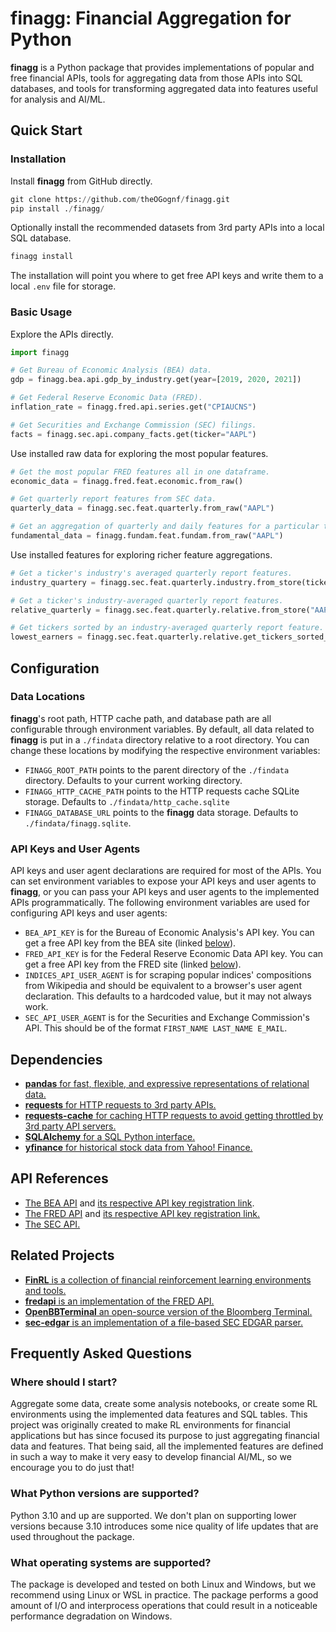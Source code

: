 # finagg: Financial Aggregation for Python

**finagg** is a Python package that provides implementations of popular and free
financial APIs, tools for aggregating data from those APIs into SQL databases,
and tools for transforming aggregated data into features useful for analysis
and AI/ML.

## Quick Start

### Installation

Install **finagg** from GitHub directly.

```python
git clone https://github.com/theOGognf/finagg.git
pip install ./finagg/
```

Optionally install the recommended datasets from 3rd party APIs into a local
SQL database.

```python
finagg install
```

The installation will point you where to get free API keys and write them to a
local `.env` file for storage.

### Basic Usage

Explore the APIs directly.

```python
import finagg

# Get Bureau of Economic Analysis (BEA) data.
gdp = finagg.bea.api.gdp_by_industry.get(year=[2019, 2020, 2021])

# Get Federal Reserve Economic Data (FRED).
inflation_rate = finagg.fred.api.series.get("CPIAUCNS")

# Get Securities and Exchange Commission (SEC) filings.
facts = finagg.sec.api.company_facts.get(ticker="AAPL")
```

Use installed raw data for exploring the most popular features.

```python
# Get the most popular FRED features all in one dataframe.
economic_data = finagg.fred.feat.economic.from_raw()

# Get quarterly report features from SEC data.
quarterly_data = finagg.sec.feat.quarterly.from_raw("AAPL")

# Get an aggregation of quarterly and daily features for a particular ticker.
fundamental_data = finagg.fundam.feat.fundam.from_raw("AAPL")
```

Use installed features for exploring richer feature aggregations.

```python
# Get a ticker's industry's averaged quarterly report features.
industry_quartery = finagg.sec.feat.quarterly.industry.from_store(ticker="AAPL")

# Get a ticker's industry-averaged quarterly report features.
relative_quarterly = finagg.sec.feat.quarterly.relative.from_store("AAPL")

# Get tickers sorted by an industry-averaged quarterly report feature.
lowest_earners = finagg.sec.feat.quarterly.relative.get_tickers_sorted_by("EarningsPerShare", year=2022, quarter=3)
```

## Configuration

### Data Locations

**finagg**'s root path, HTTP cache path, and database path are all configurable
through environment variables. By default, all data related to **finagg** is put
in a `./findata` directory relative to a root directory. You can change these
locations by modifying the respective environment variables:

- `FINAGG_ROOT_PATH` points to the parent directory of the `./findata` directory.
Defaults to your current working directory.
- `FINAGG_HTTP_CACHE_PATH` points to the HTTP requests cache SQLite storage.
Defaults to `./findata/http_cache.sqlite`
- `FINAGG_DATABASE_URL` points to the **finagg** data storage. Defaults to
`./findata/finagg.sqlite`.

### API Keys and User Agents

API keys and user agent declarations are required for most of the APIs.
You can set environment variables to expose your API keys and user agents
to **finagg**, or you can pass your API keys and user agents to the implemented
APIs programmatically. The following environment variables are used for
configuring API keys and user agents:

- `BEA_API_KEY` is for the Bureau of Economic Analysis's API key. You can get
  a free API key from the BEA site (linked [below](#api-references)).
- `FRED_API_KEY` is for the Federal Reserve Economic Data API key. You can get
  a free API key from the FRED site (linked [below](#api-references)).
- `INDICES_API_USER_AGENT` is for scraping popular indices' compositions from
  Wikipedia and should be equivalent to a browser's user agent declaration.
  This defaults to a hardcoded value, but it may not always work.
- `SEC_API_USER_AGENT` is for the Securities and Exchange Commission's API. This
  should be of the format `FIRST_NAME LAST_NAME E_MAIL`.

## Dependencies

- [**pandas** for fast, flexible, and expressive representations of relational data.](https://pandas.pydata.org/)
- [**requests** for HTTP requests to 3rd party APIs.](https://requests.readthedocs.io/en/latest/)
- [**requests-cache** for caching HTTP requests to avoid getting throttled by 3rd party API servers.](https://requests-cache.readthedocs.io/en/stable/)
- [**SQLAlchemy** for a SQL Python interface.](https://www.sqlalchemy.org/)
- [**yfinance** for historical stock data from Yahoo! Finance.](https://github.com/ranaroussi/yfinance)

## API References

- [The BEA API](https://apps.bea.gov/api/signup/) and [its respective API key registration link](https://apps.bea.gov/API/signup/).
- [The FRED API](https://fred.stlouisfed.org/docs/api/fred/) and [its respective API key registration link.](https://fredaccount.stlouisfed.org/login/secure/)
- [The SEC API.](https://www.sec.gov/edgar/sec-api-documentation)

## Related Projects

- [**FinRL** is a collection of financial reinforcement learning environments and tools.](https://github.com/AI4Finance-Foundation/FinRL)
- [**fredapi** is an implementation of the FRED API.](https://github.com/mortada/fredapi)
- [**OpenBBTerminal** an open-source version of the Bloomberg Terminal.](https://github.com/OpenBB-finance/OpenBBTerminal)
- [**sec-edgar** is an implementation of a file-based SEC EDGAR parser.](https://github.com/sec-edgar/sec-edgar)

## Frequently Asked Questions

### Where should I start?

Aggregate some data, create some analysis notebooks, or create some RL
environments using the implemented data features and SQL tables. This
project was originally created to make RL environments for financial
applications but has since focused its purpose to just aggregating financial
data and features. That being said, all the implemented features are
defined in such a way to make it very easy to develop financial AI/ML,
so we encourage you to do just that!

### What Python versions are supported?

Python 3.10 and up are supported. We don't plan on supporting lower versions
because 3.10 introduces some nice quality of life updates that are used
throughout the package.

### What operating systems are supported?

The package is developed and tested on both Linux and Windows, but we recommend
using Linux or WSL in practice. The package performs a good amount of I/O and
interprocess operations that could result in a noticeable performance
degradation on Windows.

